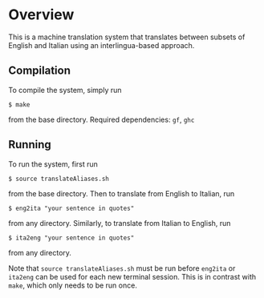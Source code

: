# Overview

This is a machine translation system that translates between subsets of English
and Italian using an interlingua-based approach.

## Compilation

To compile the system, simply run

    $ make

from the base directory. Required dependencies: `gf`, `ghc`

## Running

To run the system, first run

    $ source translateAliases.sh

from the base directory. Then to translate from English to Italian, run

    $ eng2ita "your sentence in quotes"

from any directory. Similarly, to translate from Italian to English, run

    $ ita2eng "your sentence in quotes"

from any directory.

Note that `source translateAliases.sh` must be run before `eng2ita` or `ita2eng`
can be used for each new terminal session. This is in contrast with `make`,
which only needs to be run once.
